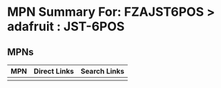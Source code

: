 



# MPN Summary For: FZAJST6POS > adafruit : JST-6POS

## MPNs
  

|MPN|Direct Links|Search Links|
| :--- | :--- | :--- |
||||
